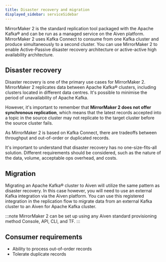 ```yaml
---
title: Disaster recovery and migration
displayed_sidebar: serviceSidebar
---
```


MirrorMaker 2 is the standard replication tool packaged with the Apache Kafka® and can be run as a managed service on the Aiven platform.
MirrorMaker 2 uses Kafka Connect to consume from one Kafka cluster and
produce simultaneously to a second cluster. You can use MirrorMaker 2 to
enable Active-Passive disaster recovery architecture or active-active
high availability architecture.

## Disaster recovery

Disaster recovery is one of the primary use cases for MirrorMaker 2.
MirrorMaker 2 replicates data between Apache Kafka® clusters, including
clusters located in different data centres. It's possible to
minimise the period of unavailability of Apache Kafka.

However, it's important to remember that **MirrorMaker 2 does not offer
synchronous replication**, which means that the latest records accepted
into a topic in the source cluster may not replicate to the target
cluster before the source cluster fails.

As MirrorMaker 2 is based on Kafka Connect, there are tradeoffs between
throughput and out-of-order or duplicated records.

It's important to understand that disaster recovery has no
one-size-fits-all solution. Different requirements should be considered,
such as the nature of the data, volume, acceptable ops overhead, and
costs.

## Migration

Migrating an Apache Kafka® cluster to Aiven will utilize the same
pattern as disaster recovery. In this case however, you will need to use
an external Kafka integration via the Aiven platform. You can use this
registered integration in the replication flow to migrate data from an
external Kafka cluster to an Aiven for Apache Kafka cluster.

:::note
MirrorMaker 2 can be set up using any Aiven standard provisioning method
Console, API, CLI, and TF.
:::

## Consumer requirements

-   Ability to process out-of-order records
-   Tolerate duplicate records
